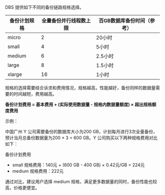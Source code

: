 DBS 提供如下不同的备份链路规格选择。

| 备份计划规格 | 全量备份并行线程数上限 | **百GB数据库备份时间（参考）** |
| ------------ | ---------------------- | ------------------------------ |
| micro        | 2                      | 20小时                         |
| small        | 4                      | 5小时                          |
| medium       | 6                      | 2.5小时                        |
| large        | 8                      | 1.5小时                        |
| xlarge       | 16                     | 1小时                          |

规格的选择需要结合诉求和费用情况，规格越高，性能越好，备份同样的数据量需要的时间越短，费用越高。

**备份计划费用 = 基本费用 + (实际使用数据量 - 规格内数据量额度) × 超出规格额度费用**

示例：

中国广州 Y 公司需要备份的数据库大小为200 GB，计划每月进行3次全量备份，预计当月总备份数据量为200 × 3 = 600 GB。Y 公司购买以下两种规格费用对比如下： 

备份计划费用

- small 规格费用：140元 + (600 GB -  400 GB) × 0.42元/GB = 224元 
- medium 规格费用：222元

通过对比，建议用户选择 medium 规格，满足更多数据量的同时，备份性能也较高，价格更便宜。